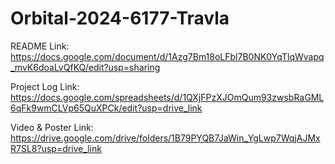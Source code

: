 # Orbital-2024-6177-Travla
README Link: https://docs.google.com/document/d/1Azg7Bm18oLFbl7B0NK0YqTlqWvapq_mvK6doaLvQfKQ/edit?usp=sharing

Project Log Link: https://docs.google.com/spreadsheets/d/1QXjFPzXJOmQum93zwsbRaGML6qFk9wmCLVp65QuXPCk/edit?usp=drive_link

Video & Poster Link: https://drive.google.com/drive/folders/1B79PYQB7JaWin_YgLwp7WqjAJMxR7SL8?usp=drive_link
